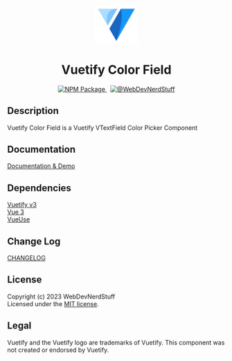 <p align="center">
  <img alt="Vuetify Logo" width="100" src="https://raw.githubusercontent.com/webdevnerdstuff/vuetify-color-field/main/src/assets/vuetify-logo.svg">
</p>

<p>
  <h1 align="center">Vuetify Color Field</h1>
</p>

<p align="center">
  <a href="https://www.npmjs.com/package/@wdns/vuetify-color-field">
    <img src="https://img.shields.io/npm/v/@wdns/vuetify-color-field?color=1867c0&logo=npm" alt="NPM Package">
  </a>
  &nbsp;
  <a href="https://github.com/webdevnerdstuff/vuetify-color-field">
    <img src="https://img.shields.io/badge/GitHub-WebDevNerdStuff-brightgreen.svg?logo=github" alt="@WebDevNerdStuff">
  </a>
</p>


## Description

Vuetify Color Field is a Vuetify VTextField Color Picker Component

## Documentation
 
[Documentation & Demo](https://webdevnerdstuff.github.io/vuetify-color-field/) 

## Dependencies
 
[Vuetify v3](https://vuetifyjs.com/)  
[Vue 3](https://vuejs.org/)  
[VueUse](https://vueuse.org/)  


## Change Log
 
[CHANGELOG](https://github.com/webdevnerdstuff/vuetify-color-field/blob/master/CHANGELOG.md)


## License

Copyright (c) 2023 WebDevNerdStuff  
Licensed under the [MIT license](https://github.com/webdevnerdstuff/vuetify-color-field/blob/master/LICENSE.md).


## Legal

Vuetify and the Vuetify logo are trademarks of Vuetify. This component was not created or endorsed by Vuetify.
